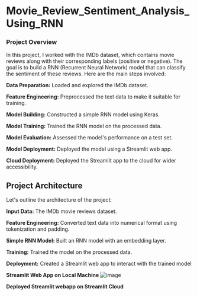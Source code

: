 # Movie_Review_Sentiment_Analysis_Using_RNN

### Project Overview
In this project, I worked with the IMDb dataset, which contains movie reviews along with their corresponding labels (positive or negative). The goal is to build a RNN (Recurrent Neural Network) model that can classify the sentiment of these reviews. Here are the main steps involved:

**Data Preparation:** Loaded and explored the IMDb dataset.

**Feature Engineering:** Preprocessed the text data to make it suitable for training.

**Model Building:** Constructed a simple RNN model using Keras.

**Model Training:** Trained the RNN model on the processed data.

**Model Evaluation:** Assessed the model's performance on a test set.

**Model Deployment:** Deployed the model using a Streamlit web app.

**Cloud Deployment:** Deployed the Streamlit app to the cloud for wider accessibility.

## Project Architecture
Let's outline the architecture of the project:

**Input Data:** The IMDb movie reviews dataset.

**Feature Engineering:** Converted text data into numerical format using tokenization and padding.

**Simple RNN Model:** Built an RNN model with an embedding layer.

**Training:** Trained the model on the processed data.

**Deployment:** Created a Streamlit web app to interact with the trained model

**Streamlit Web App on Local Machine**
![image](https://github.com/user-attachments/assets/312aa3d0-7c26-4a80-9423-da15913de0d3)

**Deployed Streamlit webapp on Streamlit Cloud**
